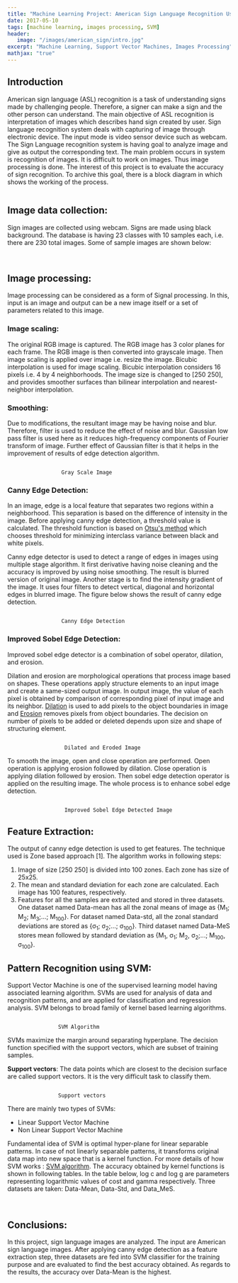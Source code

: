 ```yaml
---
title: "Machine Learning Project: American Sign Language Recognition Using Support Vector Machine"
date: 2017-05-10
tags: [machine learning, images processing, SVM]
header:
   image: "/images/american_sign/intro.jpg"
excerpt: "Machine Learning, Support Vector Machines, Images Processing"
mathjax: "true"
---
```


## Introduction

American sign language (ASL) recognition is a task of understanding signs made by challenging people. Therefore, a signer can make a sign and the other person can understand. The main objective of ASL recognition is interpretation of images which describes hand sign created by user. Sign language recognition system deals with capturing of image through electronic device. The input mode is video sensor device such as webcam. The Sign Language recognition system is having goal to analyze image and give as output the corresponding text. The main problem occurs in system is recognition of images. It is difficult to work on images. Thus image processing is done. The interest of this project is to evaluate the accuracy of sign recognition. To archive this goal, there is a block diagram in which shows the working of the process.

<img src="{{ site.url }}{{ site.baseurl }}/images/american_sign/diagram.png" alt="">

## Image data collection:

Sign images are collected using webcam. Signs are made using black background. The database is having 23 classes with 10 samples each, i.e. there are 230 total images. Some of sample images are shown below:

<img src="{{ site.url }}{{ site.baseurl }}/images/american_sign/1.png" alt="">
<img src="{{ site.url }}{{ site.baseurl }}/images/american_sign/2.png" alt="">
<img src="{{ site.url }}{{ site.baseurl }}/images/american_sign/3.png" alt="">
<img src="{{ site.url }}{{ site.baseurl }}/images/american_sign/4.png" alt="">
<img src="{{ site.url }}{{ site.baseurl }}/images/american_sign/5.png" alt="">

## Image processing:

Image processing can be considered as a form of Signal processing. In this, input is an image and output can be a new image itself or a set of parameters related to this image.

### Image scaling:

The original RGB image is captured. The RGB image has 3 color planes for each frame. The RGB image is then converted into grayscale image. Then image scaling is applied over image i.e. resize the image. Bicubic interpolation is used for image scaling. Bicubic interpolation considers 16 pixels i.e. 4 by 4 neighborhoods. The image size is changed to [250 250], and provides smoother surfaces than bilinear interpolation and nearest-neighbor interpolation.

### Smoothing:

Due to modifications, the resultant image may be having noise and blur. Therefore, filter is used to reduce the effect of noise and blur. Gaussian low pass filter is used here as it reduces high-frequency components of Fourier transform of image. Further effect of Gaussian filter is that it helps in the improvement of results of edge detection algorithm.

<img src="{{ site.url }}{{ site.baseurl }}/images/american_sign/gray_scale.png" alt="">

                     Gray Scale Image

### Canny Edge Detection:

In an image, edge is a local feature that separates two regions within a neighborhood. This separation is based on the difference of intensity in the image. Before applying canny edge detection, a threshold value is calculated. The threshold function is based on [Otsu's method](https://en.wikipedia.org/wiki/Otsu%27s_method) which chooses threshold for minimizing interclass variance between black and white pixels.

Canny edge detector is used to detect a range of edges in images using multiple stage algorithm. It first derivative having noise cleaning and the accuracy is improved by using noise smoothing. The result is blurred version of original image. Another stage is to find the intensity gradient of the image. It uses four filters to detect vertical, diagonal and horizontal edges in blurred image. The figure below shows the result of canny edge detection.

 <img src="{{ site.url }}{{ site.baseurl }}/images/american_sign/canny_edge.png" alt="">

                     Canny Edge Detection

### Improved Sobel Edge Detection:

Improved sobel edge detector is a combination of sobel operator, dilation, and erosion.

Dilation and erosion are morphological operations that process image based on shapes. These operations apply structure elements to an input image and create  a same-sized output image. In output image, the value of each pixel is obtained by comparison of corresponding pixel of input image and its neighbor. [Dilation](https://www.mathworks.com/help/images/morphological-dilation-and-erosion.html) is used to add pixels to the object boundaries in image and [Erosion](https://www.mathworks.com/help/images/morphological-dilation-and-erosion.html) removes pixels from object boundaries. The decision on number of pixels to be added or deleted depends upon size and shape of structuring element.

<img src="{{ site.url }}{{ site.baseurl }}/images/american_sign/dilate_erosion.png" alt="">

                      Dilated and Eroded Image

To smooth the image, open and close operation are performed. Open operation is applying erosion followed by dilation. Close operation is applying dilation followed by erosion. Then sobel edge detection operator is applied on the resulting image. The whole process is to enhance sobel edge detection.

<img src="{{ site.url }}{{ site.baseurl }}/images/american_sign/sobel.png" alt="">

                      Improved Sobel Edge Detected Image

## Feature Extraction:

The output of canny edge detection is used to get features. The technique used is Zone based approach [1]. The algorithm works in following steps:

1. Image of size [250 250] is divided into 100 zones. Each zone has size of 25x25.
2. The mean and standard deviation for each zone are calculated. Each image has 100 features, respectively.
3. Features for all the samples are extracted and stored in three datasets. One dataset named Data-mean has all the zonal means of image as {M<sub>1</sub>; M<sub>2</sub>; M<sub>3</sub>;...; M<sub>100</sub>}. For dataset named Data-std, all the zonal standard deviations are stored as {&sigma;<sub>1</sub>; &sigma;<sub>2</sub>;...; &sigma;<sub>100</sub>}. Third dataset named Data-MeS stores mean followed by standard deviation as {M<sub>1</sub>, &sigma;<sub>1</sub>; M<sub>2</sub>, &sigma;<sub>2</sub>;...; M<sub>100</sub>, &sigma;<sub>100</sub>}.

## Pattern Recognition using SVM:

Support Vector Machine is one of the supervised learning model having associated learning algorithm. SVMs are used for analysis of data and recognition patterns, and are applied for classification and regression analysis. SVM belongs to broad family of kernel based learning algorithms.

<img src="{{ site.url }}{{ site.baseurl }}/images/american_sign/SVM.png" alt="">

                    SVM Algorithm

SVMs maximize the margin around separating hyperplane. The decision function specified with the support vectors, which are subset of training samples.

**Support vectors**: The data points which are closest to the decision surface are called support vectors. It is the very difficult task to classify them.  

<img src="{{ site.url }}{{ site.baseurl }}/images/american_sign/Support_vector.png" alt="">

                    Support vectors

There are mainly two types of SVMs:

* Linear Support Vector Machine
* Non Linear Support Vector Machine

Fundamental idea of SVM is optimal hyper-plane for linear separable patterns. In case of not linearly separable patterns, it transforms original data map into new space that is a kernel function. For more details of how SVM works : [SVM algorithm](https://en.wikipedia.org/wiki/Support-vector_machine#Linear_SVM). The accuracy obtained by kernel functions is shown in following tables. In the table below, log c and log g are parameters representing logarithmic values of cost and gamma respectively. Three datasets are taken: Data-Mean, Data-Std, and Data_MeS.

<img src="{{ site.url }}{{ site.baseurl }}/images/american_sign/table1.png" alt="">

<img src="{{ site.url }}{{ site.baseurl }}/images/american_sign/table2.png" alt="">

<img src="{{ site.url }}{{ site.baseurl }}/images/american_sign/table3.png" alt="">

<img src="{{ site.url }}{{ site.baseurl }}/images/american_sign/table4.png" alt="">

## Conclusions:

In this project, sign language images are analyzed. The input are American sign language images. After applying canny edge detection as a feature extraction step, three datasets are fed into SVM classifier for the training purpose and are evaluated to find the best accuracy obtained. As regards to the results, the accuracy over Data-Mean is the highest. 
